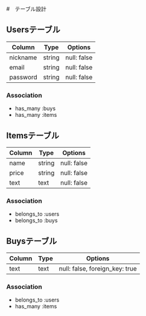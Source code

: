 #　テーブル設計

## Usersテーブル
| Column   | Type   | Options     |
| -------- | ------ | ----------- |
| nickname | string | null: false |
| email    | string | null: false |
| password | string | null: false |

### Association

- has_many :buys
- has_many :items



## Itemsテーブル

| Column | Type   | Options     |
| -------| ------ | ----------- |
| name   | string | null: false |
| price  | string | null: false |
| text   | text   | null: false |

### Association

- belongs_to :users
- belongs_to :buys


## Buysテーブル

| Column | Type   | Options     |
| ------ | ------ | ----------- |
| text   | text   | null: false, foreign_key: true |


### Association

- belongs_to :users
- has_many :items